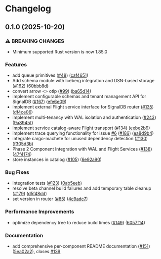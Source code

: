 # Changelog

## 0.1.0 (2025-10-20)


### ⚠ BREAKING CHANGES

* Minimum supported Rust version is now 1.85.0

### Features

* add queue primitives ([#48](https://github.com/cedricziel/signaldb/issues/48)) ([caf4651](https://github.com/cedricziel/signaldb/commit/caf46518c2e7ee574d63617a9210774ed2531739))
* Add schema module with Iceberg integration and DSN-based storage ([#162](https://github.com/cedricziel/signaldb/issues/162)) ([60bbb8d](https://github.com/cedricziel/signaldb/commit/60bbb8d09a5ff63e2114c6383e7650c9dfef0d24))
* convert arrow &lt;&gt; otlp ([#99](https://github.com/cedricziel/signaldb/issues/99)) ([ba65d14](https://github.com/cedricziel/signaldb/commit/ba65d144173d2dbeee22011ded650e834df4f5c9))
* implement configurable schemas and tenant management API for SignalDB ([#167](https://github.com/cedricziel/signaldb/issues/167)) ([efe6e09](https://github.com/cedricziel/signaldb/commit/efe6e0952b392ae795232bd05829fe13aaaa10cc))
* implement external Flight service interface for SignalDB router ([#135](https://github.com/cedricziel/signaldb/issues/135)) ([df4ce06](https://github.com/cedricziel/signaldb/commit/df4ce06834b73b9537a2f4c63d1e5cbfceaf3b58))
* implement multi-tenancy with WAL isolation and authentication ([#243](https://github.com/cedricziel/signaldb/issues/243)) ([9a8945f](https://github.com/cedricziel/signaldb/commit/9a8945f06e871a96f5890e194534ae11ebb1f35b))
* implement service catalog-aware Flight transport ([#134](https://github.com/cedricziel/signaldb/issues/134)) ([eebe2b9](https://github.com/cedricziel/signaldb/commit/eebe2b9caa0bb833a7003f581eb9d047c0ab3533))
* implement trace querying functionality for issue [#6](https://github.com/cedricziel/signaldb/issues/6) ([#186](https://github.com/cedricziel/signaldb/issues/186)) ([ea8d9b4](https://github.com/cedricziel/signaldb/commit/ea8d9b47446cdbb89bb05b0a5c048c023d4dde49))
* integrate cargo-machete for unused dependency detection ([#130](https://github.com/cedricziel/signaldb/issues/130)) ([f305d3b](https://github.com/cedricziel/signaldb/commit/f305d3b9a6923ca2f7eca95ee83ed9002ee7cee1))
* Phase 2 Component Integration with WAL and Flight Services ([#138](https://github.com/cedricziel/signaldb/issues/138)) ([47f4174](https://github.com/cedricziel/signaldb/commit/47f417488c7b0225d031219df94a1d7eb55ff166))
* store instances in catalog ([#105](https://github.com/cedricziel/signaldb/issues/105)) ([6e92a90](https://github.com/cedricziel/signaldb/commit/6e92a9031a20c04658a1060fa2b7733d5e244f0e))


### Bug Fixes

* integration tests ([#123](https://github.com/cedricziel/signaldb/issues/123)) ([0ab5eeb](https://github.com/cedricziel/signaldb/commit/0ab5eeb9a0637483efaae88175ab9648c9dd2fb9))
* resolve beta channel build failures and add temporary table cleanup ([#179](https://github.com/cedricziel/signaldb/issues/179)) ([d5f48dd](https://github.com/cedricziel/signaldb/commit/d5f48dd69cf1026295a825aea00f847c284ebe18))
* set version in router ([#85](https://github.com/cedricziel/signaldb/issues/85)) ([4c9adc7](https://github.com/cedricziel/signaldb/commit/4c9adc772bdaf077990592561f1109cd263fbdce))


### Performance Improvements

* optimize dependency tree to reduce build times ([#149](https://github.com/cedricziel/signaldb/issues/149)) ([6057f14](https://github.com/cedricziel/signaldb/commit/6057f149c6d1d85a74fc092f53b91393a12fba48))


### Documentation

* add comprehensive per-component README documentation ([#151](https://github.com/cedricziel/signaldb/issues/151)) ([5ea02a2](https://github.com/cedricziel/signaldb/commit/5ea02a2dd660bc03639a3a82c0146f18c147ecfb)), closes [#139](https://github.com/cedricziel/signaldb/issues/139)

